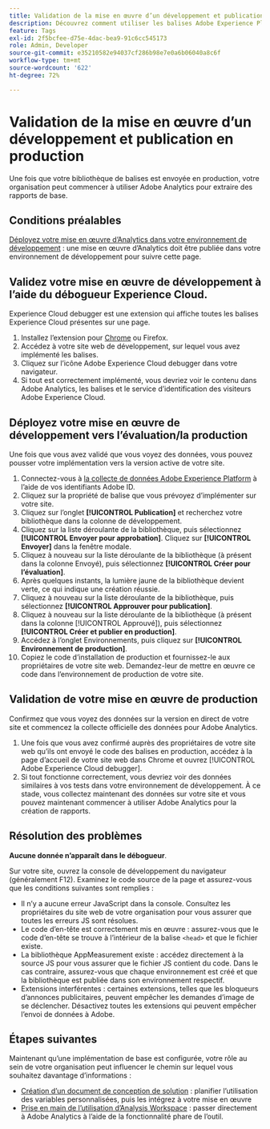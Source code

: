```yaml
---
title: Validation de la mise en œuvre d’un développement et publication en production
description: Découvrez comment utiliser les balises Adobe Experience Platform pour déployer Adobe Analytics dans votre environnement de production.
feature: Tags
exl-id: 2f5bcfee-d75e-4dac-bea9-91c6cc545173
role: Admin, Developer
source-git-commit: e35210582e94037cf286b98e7e0a6b06040a8c6f
workflow-type: tm+mt
source-wordcount: '622'
ht-degree: 72%

---
```


# Validation de la mise en œuvre d’un développement et publication en production

Une fois que votre bibliothèque de balises est envoyée en production, votre organisation peut commencer à utiliser Adobe Analytics pour extraire des rapports de base.

## Conditions préalables

[Déployez votre mise en œuvre d’Analytics dans votre environnement de développement](deploy-dev.md) : une mise en œuvre d’Analytics doit être publiée dans votre environnement de développement pour suivre cette page.

## Validez votre mise en œuvre de développement à l’aide du débogueur Experience Cloud.

Experience Cloud debugger est une extension qui affiche toutes les balises Experience Cloud présentes sur une page.

1. Installez l’extension pour [Chrome](https://chromewebstore.google.com/detail/adobe-experience-platform/bfnnokhpnncpkdmbokanobigaccjkpob) ou Firefox.
2. Accédez à votre site web de développement, sur lequel vous avez implémenté les balises.
3. Cliquez sur l’icône Adobe Experience Cloud debugger dans votre navigateur.
4. Si tout est correctement implémenté, vous devriez voir le contenu dans Adobe Analytics, les balises et le service d’identification des visiteurs Adobe Experience Cloud.

## Déployez votre mise en œuvre de développement vers l’évaluation/la production

Une fois que vous avez validé que vous voyez des données, vous pouvez pousser votre implémentation vers la version active de votre site.

1. Connectez-vous à [la collecte de données Adobe Experience Platform](https://experience.adobe.com/data-collection) à l’aide de vos identifiants Adobe ID.
1. Cliquez sur la propriété de balise que vous prévoyez d’implémenter sur votre site.
1. Cliquez sur l’onglet **[!UICONTROL Publication]** et recherchez votre bibliothèque dans la colonne de développement.
1. Cliquez sur la liste déroulante de la bibliothèque, puis sélectionnez **[!UICONTROL Envoyer pour approbation]**. Cliquez sur **[!UICONTROL Envoyer]** dans la fenêtre modale.
1. Cliquez à nouveau sur la liste déroulante de la bibliothèque (à présent dans la colonne Envoyé), puis sélectionnez **[!UICONTROL Créer pour l’évaluation]**.
1. Après quelques instants, la lumière jaune de la bibliothèque devient verte, ce qui indique une création réussie.
1. Cliquez à nouveau sur la liste déroulante de la bibliothèque, puis sélectionnez **[!UICONTROL Approuver pour publication]**.
1. Cliquez à nouveau sur la liste déroulante de la bibliothèque (à présent dans la colonne [!UICONTROL Approuvé]), puis sélectionnez **[!UICONTROL Créer et publier en production]**.
1. Accédez à l’onglet Environnements, puis cliquez sur **[!UICONTROL Environnement de production]**.
1. Copiez le code d’installation de production et fournissez-le aux propriétaires de votre site web. Demandez-leur de mettre en œuvre ce code dans l’environnement de production de votre site.

## Validation de votre mise en œuvre de production

Confirmez que vous voyez des données sur la version en direct de votre site et commencez la collecte officielle des données pour Adobe Analytics.

1. Une fois que vous avez confirmé auprès des propriétaires de votre site web qu’ils ont envoyé le code des balises en production, accédez à la page d’accueil de votre site web dans Chrome et ouvrez [!UICONTROL Adobe Experience Cloud debugger].
2. Si tout fonctionne correctement, vous devriez voir des données similaires à vos tests dans votre environnement de développement. À ce stade, vous collectez maintenant des données sur votre site et vous pouvez maintenant commencer à utiliser Adobe Analytics pour la création de rapports.

## Résolution des problèmes

**Aucune donnée n’apparaît dans le débogueur**.

Sur votre site, ouvrez la console de développement du navigateur (généralement F12). Examinez le code source de la page et assurez-vous que les conditions suivantes sont remplies :

* Il n’y a aucune erreur JavaScript dans la console. Consultez les propriétaires du site web de votre organisation pour vous assurer que toutes les erreurs JS sont résolues.
* Le code d’en-tête est correctement mis en œuvre : assurez-vous que le code d’en-tête se trouve à l’intérieur de la balise `<head>` et que le fichier existe.
* La bibliothèque AppMeasurement existe : accédez directement à la source JS pour vous assurer que le fichier JS contient du code. Dans le cas contraire, assurez-vous que chaque environnement est créé et que la bibliothèque est publiée dans son environnement respectif.
* Extensions interférentes : certaines extensions, telles que les bloqueurs d’annonces publicitaires, peuvent empêcher les demandes d’image de se déclencher. Désactivez toutes les extensions qui peuvent empêcher l’envoi de données à Adobe.

## Étapes suivantes

Maintenant qu’une implémentation de base est configurée, votre rôle au sein de votre organisation peut influencer le chemin sur lequel vous souhaitez davantage d’informations :

* [Création d’un document de conception de solution](../prepare/solution-design.md) : planifier l’utilisation des variables personnalisées, puis les intégrez à votre mise en œuvre
* [Prise en main de l’utilisation d’Analysis Workspace](/help/analyze/analysis-workspace/home.md) : passer directement à Adobe Analytics à l’aide de la fonctionnalité phare de l’outil.
